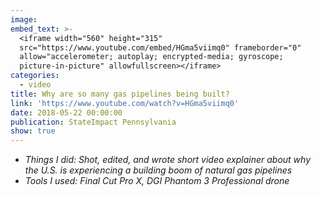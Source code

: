```yaml
---
image:
embed_text: >-
  <iframe width="560" height="315"
  src="https://www.youtube.com/embed/HGma5viimq0" frameborder="0"
  allow="accelerometer; autoplay; encrypted-media; gyroscope;
  picture-in-picture" allowfullscreen></iframe>
categories:
  - video
title: Why are so many gas pipelines being built?
link: 'https://www.youtube.com/watch?v=HGma5viimq0'
date: 2018-05-22 00:00:00
publication: StateImpact Pennsylvania
show: true
---
```


* *Things I did: Shot, edited, and wrote short video explainer about why the U.S. is experiencing a building boom of natural gas pipelines*
* *Tools I used: Final Cut Pro X, DGI Phantom 3 Professional drone*